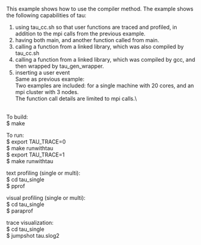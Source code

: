 This example shows how to use the compiler method.
The example shows the following capabilities of tau:
1. using tau_cc.sh so that user functions are traced and profiled, in addition to the mpi calls from the previous example.
2. having both main, and another function called from main.
3. calling a function from a linked library, which was also compiled by tau_cc.sh
4. calling a function from a linked library, which was compiled by gcc, and then wrapped by tau_gen_wrapper.
5. inserting a user event
\
Same as previous example:\
Two examples are included: for a single machine with 20 cores, and an mpi cluster with 3 nodes.\
The function call details are limited to mpi calls.\

\
To build:\
$ make

To run:\
$ export TAU_TRACE=0\
$ make runwithtau\
$ export TAU_TRACE=1\
$ make runwithtau

text profiling (single or multi):\
$ cd tau_single \
$ pprof

visual profiling (single or multi):\
$ cd tau_single \
$ paraprof

trace visualization:\
$ cd tau_single \
$ jumpshot tau.slog2

